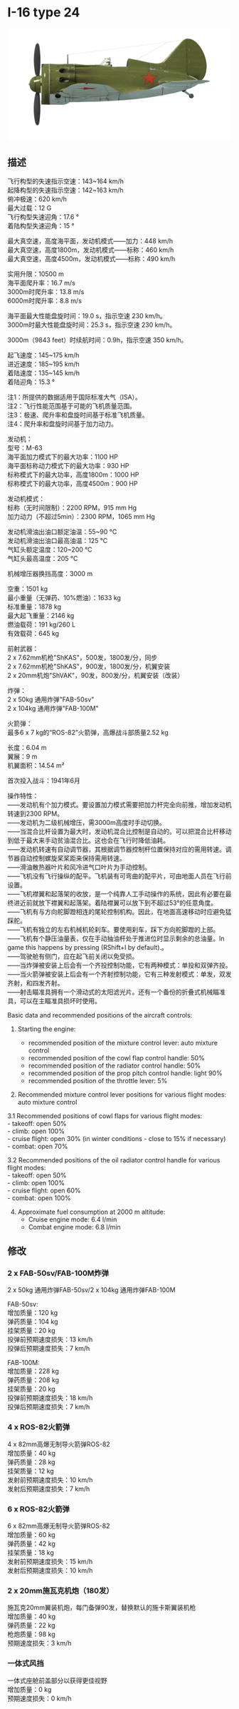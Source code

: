 # I-16 type 24  
  
![i16t24](../images/i16t24.png)  
  
## 描述  
  
飞行构型的失速指示空速：143~164 km/h  
起降构型的失速指示空速：142~163 km/h  
俯冲极速：620 km/h  
最大过载：12 G  
飞行构型失速迎角：17.6 °  
着陆构型失速迎角：15 °  
  
最大真空速，高度海平面，发动机模式——加力：448 km/h  
最大真空速，高度1800m，发动机模式——标称：460 km/h  
最大真空速，高度4500m，发动机模式——标称：490 km/h  
  
实用升限：10500 m  
海平面爬升率：16.7 m/s  
3000m时爬升率：13.8 m/s  
6000m时爬升率：8.8 m/s  
  
海平面最大性能盘旋时间：19.0 s，指示空速 230 km/h。  
3000m时最大性能盘旋时间：25.3 s，指示空速 230 km/h。  
  
3000m（9843 feet）时续航时间：0.9h，指示空速 350 km/h。  
  
起飞速度：145~175 km/h  
进近速度：185~195 km/h  
着陆速度：135~145 km/h  
着陆迎角：15.3 °  
  
注1：所提供的数据适用于国际标准大气（ISA）。  
注2：飞行性能范围基于可能的飞机质量范围。  
注3：极速、爬升率和盘旋时间基于标准飞机质量。  
注4：爬升率和盘旋时间基于加力动力。  
  
发动机：  
型号：M-63  
海平面加力模式下的最大功率：1100 HP  
海平面标称动力模式下的最大功率：930 HP  
标称模式下的最大功率，高度1800m：1000 HP  
标称模式下的最大功率，高度4500m：900 HP  
  
发动机模式：  
标称（无时间限制）：2200 RPM，915 mm Hg  
加力动力（不超过5min）：2300 RPM，1065 mm Hg  
  
发动机滑油出油口额定油温：55~90 °C  
发动机滑油出油口最高油温：125 °C  
气缸头额定温度：120~200 °C  
气缸头最高温度：205 °C  
  
机械增压器换挡高度：3000 m  
  
空重：1501 kg  
最小重量（无弹药、10%燃油）：1633 kg  
标准重量：1878 kg  
最大起飞重量：2146 kg  
燃油载荷：191 kg/260 L  
有效载荷：645 kg  
  
前射武器：  
2 x 7.62mm机枪"ShKAS"，500发，1800发/分，同步  
2 x 7.62mm机枪"ShKAS"，900发，1800发/分，机翼安装  
2 x 20mm机炮"ShVAK"，90发，800发/分，机翼安装（改装）  
  
炸弹：  
2 x 50kg 通用炸弹"FAB-50sv"  
2 x 104kg 通用炸弹"FAB-100M"  
  
火箭弹：  
最多6 x 7 kg的“ROS-82”火箭弹，高爆战斗部质量2.52 kg  
  
长度：6.04 m  
翼展：9 m  
机翼面积：14.54 m²  
  
首次投入战斗：1941年6月  
  
操作特性：  
——发动机有个加力模式。要设置加力模式需要把加力杆完全向前推，增加发动机转速到2300 RPM。  
——发动机为二级机械增压，需3000m高度时手动切换。  
——当混合比杆设置为最大时，发动机混合比控制是自动的。可以把混合比杆移动到低于最大来手动贫油混合比。这也会在飞行时降低油耗。  
——发动机转速有自动调节器，其根据调节器控制杆位置保持对应的需用转速。调节器自动控制螺旋桨桨距来保持需用转速。  
——滑油散热器叶片和风冷进气口叶片为手动控制。  
——飞机没有飞行操纵的配平。飞机装有可弯曲的配平片，可由地面人员在飞行前设置。  
——飞机襟翼和起落架的收放，是一个纯靠人工手动操作的系统，因此有必要在最终进近前就放下襟翼和起落架。着陆襟翼可以放下到不超过53°的任意角度。  
——飞机有与方向舵脚蹬相连的尾轮控制机构。因此，在地面高速移动时应避免猛踩舵。  
——飞机有独立的左右机械机轮刹车。要使用刹车，踩下方向舵脚蹬的上部。  
——飞机有个静压油量表，仅在手动抽油杆处于推进位时显示剩余的总油量。In game this happens by pressing (RShift+I by default).。  
——驾驶舱有侧门，应在起飞前关闭以免受损。  
——当炸弹被安装上后会有一个齐投控制功能，它有两种模式：单投和双弹齐投。  
——当火箭弹被安装上后会有一个齐射控制功能，它有三种发射模式：单发，双发齐射，和四发齐射。  
——射击瞄准具拥有一个滑动式的太阳滤光片。还有一个备份的折叠式机械瞄准具，可以在主瞄准具损坏时使用。  
  
Basic data and recommended positions of the aircraft controls:  
1. Starting the engine:  
	- recommended position of the mixture control lever: auto mixture control  
	- recommended position of the cowl flap control handle: 50%  
	- recommended position of the radiator control handle: 50%  
	- recommended position of the prop pitch control handle: light 90%  
	- recommended position of the throttle lever: 5%  
  
2. Recommended mixture control lever positions for various flight modes: auto mixture control  
  
3.1 Recommended positions of cowl flaps for various flight modes:  
	- takeoff: open 50%  
	- climb: open 100%  
	- cruise flight: open 30% (in winter conditions - close to 15% if necessary)  
	- combat: open 70%  
  
3.2 Recommended positions of the oil radiator control handle for various flight modes:  
	- takeoff: open 50%  
	- climb: open 100%  
	- cruise flight: open 60%  
	- combat: open 100%  
  
4. Approximate fuel consumption at 2000 m altitude:  
	- Cruise engine mode: 6.4 l/min  
	- Combat engine mode: 6.8 l/min  
  
## 修改  
  
  
### 2 x FAB-50sv/FAB-100M炸弹  
  
2 x 50kg 通用炸弹FAB-50sv/2 x 104kg 通用炸弹FAB-100M  
  
FAB-50sv:  
增加质量：120 kg  
弹药质量：104 kg  
挂架质量：20 kg  
投弹前预期速度损失：13 km/h  
投弹后预期速度损失：7 km/h  
  
FAB-100M:  
增加质量：228 kg  
弹药质量：208 kg  
挂架质量：20 kg  
投弹前预期速度损失：18 km/h  
投弹后预期速度损失：7 km/h  ﻿
  
### 4 x ROS-82火箭弹  
  
4 x 82mm高爆无制导火箭弹ROS-82  
增加质量：40 kg  
弹药质量：28 kg  
挂架质量：12 kg  
发射前预期速度损失：10 km/h  
发射后预期速度损失：7 km/h  ﻿
  
### 6 x ROS-82火箭弹  
  
6 x 82mm高爆无制导火箭弹ROS-82  
增加质量：60 kg  
弹药质量：42 kg  
挂架质量：18 kg  
发射前预期速度损失：15 km/h  
发射后预期速度损失：10 km/h  
  
### 2 x 20mm施瓦克机炮（180发）  
  
施瓦克20mm翼装机炮，每门备弹90发，替换默认的施卡斯翼装机枪  
增加质量：40 kg  
弹药质量：22 kg  
枪炮质量：98 kg  
预期速度损失：3 km/h  
  
### 一体式风挡  
  
一体式座舱前盖部分以获得更佳视野  
增加质量：0 kg  
预期速度损失：0 km/h  